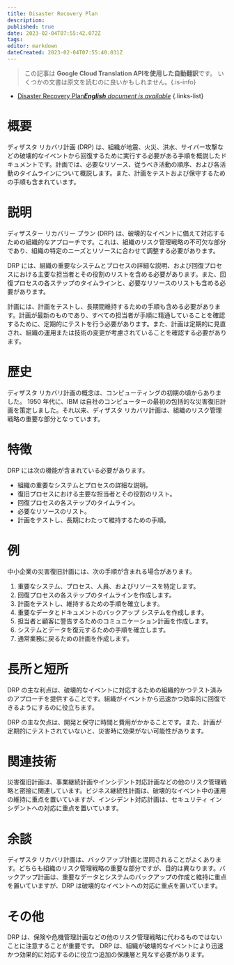 ```yaml
---
title: Disaster Recovery Plan
description: 
published: true
date: 2023-02-04T07:55:42.072Z
tags: 
editor: markdown
dateCreated: 2023-02-04T07:55:40.031Z
---
```


> この記事は **Google Cloud Translation APIを使用した自動翻訳**です。
いくつかの文書は原文を読むのに良いかもしれません。{.is-info}



- [Disaster Recovery Plan***English** document is available*](/en/Knowledge-base/Dictionary/disaster-recovery-plan)
{.links-list}


# 概要
ディザスタ リカバリ計画 (DRP) は、組織が地震、火災、洪水、サイバー攻撃などの破壊的なイベントから回復するために実行する必要がある手順を概説したドキュメントです。計画では、必要なリソース、従うべき活動の順序、および各活動のタイムラインについて概説します。また、計画をテストおよび保守するための手順も含まれています。

# 説明
ディザスター リカバリー プラン (DRP) は、破壊的なイベントに備えて対応するための組織的なアプローチです。これは、組織のリスク管理戦略の不可欠な部分であり、組織の特定のニーズとリソースに合わせて調整する必要があります。

DRP には、組織の重要なシステムとプロセスの詳細な説明、および回復プロセスにおける主要な担当者とその役割のリストを含める必要があります。また、回復プロセスの各ステップのタイムラインと、必要なリソースのリストも含める必要があります。

計画には、計画をテストし、長期間維持するための手順も含める必要があります。計画が最新のものであり、すべての担当者が手順に精通していることを確認するために、定期的にテストを行う必要があります。また、計画は定期的に見直され、組織の運用または技術の変更が考慮されていることを確認する必要があります。

# 歴史
ディザスタ リカバリ計画の概念は、コンピューティングの初期の頃からありました。 1950 年代に、IBM は自社のコンピューターの最初の包括的な災害復旧計画を策定しました。それ以来、ディザスタ リカバリ計画は、組織のリスク管理戦略の重要な部分となっています。

# 特徴
DRP には次の機能が含まれている必要があります。

- 組織の重要なシステムとプロセスの詳細な説明。
- 復旧プロセスにおける主要な担当者とその役割のリスト。
- 回復プロセスの各ステップのタイムライン。
- 必要なリソースのリスト。
- 計画をテストし、長期にわたって維持するための手順。

# 例
中小企業の災害復旧計画には、次の手順が含まれる場合があります。

1. 重要なシステム、プロセス、人員、およびリソースを特定します。
2. 回復プロセスの各ステップのタイムラインを作成します。
3. 計画をテストし、維持するための手順を確立します。
4. 重要なデータとドキュメントのバックアップ システムを作成します。
5. 担当者と顧客に警告するためのコミュニケーション計画を作成します。
6. システムとデータを復元するための手順を確立します。
7. 通常業務に戻るための計画を作成します。

# 長所と短所
DRP の主な利点は、破壊的なイベントに対応するための組織的かつテスト済みのアプローチを提供することです。組織がイベントから迅速かつ効率的に回復できるようにするのに役立ちます。

DRP の主な欠点は、開発と保守に時間と費用がかかることです。また、計画が定期的にテストされていないと、災害時に効果がない可能性があります。

# 関連技術
災害復旧計画は、事業継続計画やインシデント対応計画などの他のリスク管理戦略と密接に関連しています。ビジネス継続性計画は、破壊的なイベント中の運用の維持に重点を置いていますが、インシデント対応計画は、セキュリティ インシデントへの対応に重点を置いています。

# 余談
ディザスタ リカバリ計画は、バックアップ計画と混同されることがよくあります。どちらも組織のリスク管理戦略の重要な部分ですが、目的は異なります。バックアップ計画は、重要なデータとシステムのバックアップの作成と維持に重点を置いていますが、DRP は破壊的なイベントへの対応に重点を置いています。

# その他
DRP は、保険や危機管理計画などの他のリスク管理戦略に代わるものではないことに注意することが重要です。 DRP は、組織が破壊的なイベントにより迅速かつ効果的に対応するのに役立つ追加の保護層と見なす必要があります。